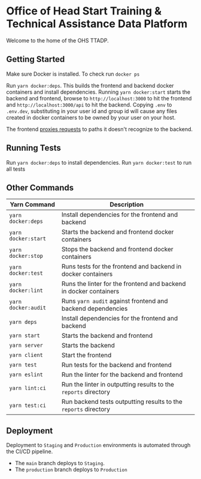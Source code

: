Office of Head Start Training & Technical Assistance Data Platform
=============================================

Welcome to the home of the OHS TTADP.


Getting Started
---------------

Make sure Docker is installed. To check run `docker ps`

Run `yarn docker:deps`. This builds the frontend and backend docker containers and install dependencies. Running `yarn docker:start` starts the backend and frontend, browse to `http://localhost:3000` to hit the frontend and `http://localhost:3000/api` to hit the backend. Copying `.env` to `.env.dev`, substituting in your user id and group id will cause any files created in docker containers to be owned by your user on your host.

The frontend [proxies requests](https://create-react-app.dev/docs/proxying-api-requests-in-development/) to paths it doesn't recognize to the backend.

Running Tests
-------------

Run `yarn docker:deps` to install dependencies. Run `yarn docker:test` to run all tests

Other Commands
--------------

| Yarn Command | Description |
|-|-|
| `yarn docker:deps` | Install dependencies for the frontend and backend |
| `yarn docker:start` | Starts the backend and frontend docker containers |
| `yarn docker:stop` | Stops the backend and frontend docker containers |
| `yarn docker:test` | Runs tests for the frontend and backend in docker containers |
| `yarn docker:lint` | Runs the linter for the frontend and backend in docker containers |
| `yarn docker:audit` | Runs `yarn audit` against frontend and backend dependencies |
| `yarn deps` | Install dependencies for the frontend and backend |
| `yarn start` | Starts the backend and frontend |
| `yarn server` | Starts the backend |
| `yarn client` | Start the frontend |
| `yarn test` | Run tests for the backend and frontend |
| `yarn eslint` | Run the linter for the backend and frontend |
| `yarn lint:ci` | Run the linter in outputting results to the `reports` directory |
| `yarn test:ci` | Run backend tests outputting results to the `reports` directory |

Deployment
----------

Deployment to `Staging` and `Production` environments is automated through the CI/CD pipeline.

* The `main` branch deploys to `Staging`.
* The `production` branch deploys to `Production`
